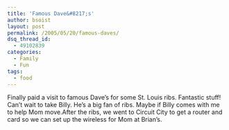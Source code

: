 ```yaml
---
title: 'Famous Dave&#8217;s'
author: bsoist
layout: post
permalink: /2005/05/20/famous-daves/
dsq_thread_id:
  - 49102839
categories:
  - Family
  - Fun
tags:
  - food
---
```

Finally paid a visit to famous Dave&#8217;s for some St. Louis ribs. Fantastic stuff! Can&#8217;t wait to take Billy. He&#8217;s a big fan of ribs. Maybe if Billy comes with me to help Mom move.After the ribs, we went to Circuit City to get a router and card so we can set up the wireless for Mom at Brian&#8217;s.
